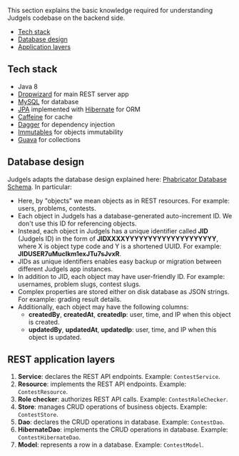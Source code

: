 This section explains the basic knowledge required for understanding Judgels codebase on the backend side.

- [Tech stack](#tech-stack)
- [Database design](#database-design)
- [Application layers](#application-layers)

## Tech stack

- Java 8
- [Dropwizard](https://www.dropwizard.io/) for main REST server app
- [MySQL](https://www.mysql.com/) for database
- [JPA](https://en.wikipedia.org/wiki/Java_Persistence_API) implemented with [Hibernate](http://hibernate.org/orm/) for ORM
- [Caffeine](https://github.com/ben-manes/caffeine) for cache
- [Dagger](https://google.github.io/dagger/) for dependency injection
- [Immutables](https://immutables.github.io/) for objects immutability
- [Guava](https://github.com/google/guava) for collections

## Database design

Judgels adapts the database design explained here: [Phabricator Database Schema](https://secure.phabricator.com/book/phabcontrib/article/database/). In particular:

- Here, by "objects" we mean objects as in REST resources. For example: users, problems, contests.
- Each object in Judgels has a database-generated auto-increment ID. We don't use this ID for referencing objects.
- Instead, each object in Judgels has a unique identifier called **JID** (Judgels ID) in the form of **JIDXXXXYYYYYYYYYYYYYYYYYYYY**, where X is object type code and Y is a shortened UUID. For example: **JIDUSER7uMucIkm1exJTu7sJvxR**.
- JIDs as unique identifiers enables easy backup or migration between different Judgels app instances.
- In addition to JID, each object may have user-friendly ID. For example: usernames, problem slugs, contest slugs.
- Complex properties are stored either on disk database as JSON strings. For example: grading result details.
- Additionally, each object may have the following columns:
  - **createdBy**, **createdAt**, **createdIp**: user, time, and IP when this object is created.
  - **updatedBy**, **updatedAt**, **updatedIp**: user, time, and IP when this object is updated.

## REST application layers

1. **Service**: declares the REST API endpoints. Example: `ContestService`.
1. **Resource**: implements the REST API endpoints. Example: `ContestResource`.
1. **Role checker**: authorizes REST API calls. Example: `ContestRoleChecker`.
1. **Store**: manages CRUD operations of business objects. Example: `ContestStore`.
1. **Dao**: declares the CRUD operations in database. Example: `ContestDao`.
1. **HibernateDao**: implements the CRUD operations in database. Example: `ContestHibernateDao`.
1. **Model**: represents a row in a database. Example: `ContestModel`.